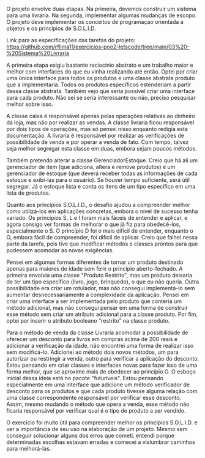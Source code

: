O projeto envolve duas etapas. Na primeira, devemos construir um sistema para uma livraria. Na segunda, implementar algumas mudanças de escopo. O projeto deve implementar os conceitos de programaçao orientada a objetos e os princípios de S.O.L.I.D. 

Link para as especificações das tarefas do projeto: https://github.com/rflima11/exercicios-poo2-letscode/tree/main/03%20-%20Sistema%20Livraria

A primeira etapa exigiu bastante raciocínio abstrato e um trabalho maior e melhor com interfaces do que eu vinha realizando até então. Optei por criar uma única interface para todos os produtos e uma classe abstrata produto que a implementaria. Todos os produtos específicos estenderiam a partir dessa classe abstrata. Também vejo que seria possível criar uma interface para cada produto. Não sei se seria interessante ou não, preciso pesquisar melhor sobre isso.

A classe caixa é responsável apenas pelas operações relativas ao dinheiro da loja, mas não por realizar as vendas. A classe livraria ficou responsável por dois tipos de operações, mas só pensei nisso enquanto redigia esta documentação. A livraria é responsável por realizar as verificações de possibilidade de venda e por operar a venda de fato. Com tempo, talvez seja melhor segregar esta classe em duas, embora sejam poucos métodos.

Também pretendo alterar a classe GerenciadorEstoque. Creio que há ali um gerenciador de item (que adiciona, altera e remove produtos) e um gerenciador de estoque (que deverá receber todas as informações de cada estoque e exibi-las para o usuário). Se houver tempo suficiente, será útil segregar. Já o estoque lista e conta os itens de um tipo específico em uma lista de produtos.

Quanto aos princípios S.O.L.I.D., o desafio ajudou a compreender melhor como utilizá-los em aplicações concretas, embora o nível de sucesso tenha variado. Os princípios S, L e I foram mais fáceis de entender e aplicar, e agora consigo ver formas de melhorar o que já fiz para obedecê-los, especialmente o S. O princípio D foi o mais difícil de entender, enquanto o O, embora fácil de compreender, foi difícil de aplicar. Creio que falhei nessa parte da tarefa, pois tive que modificar métodos e classes prontos para que pudessem acomodar as novas exigências.

Pensei em algumas formas diferentes de tornar um produto destinado apenas para maiores de idade sem ferir o princípio aberto-fechado. A primeira envolvia uma classe "Produto Restrito", mas um produto deixaria de ter um tipo específico (livro, jogo, brinquedo), o que eu não queria. Outra possibilidade era criar um rotulador, mas não consegui implementá-lo sem aumentar desnecessariamente a complexidade da aplicação. Pensei em criar uma interface a ser implementada pelo produto que conteria um método adicional, mas não consegui pensar em uma forma de construir esse método sem criar um atributo adicional para a classe produto. Por fim, optei por inserir o atributo booleano "restrito" na classe produto.

Para o método de venda da classe Livraria acomodar a possibilidade de oferecer um desconto para livros em compras acima de 200 reais e adicionar a verificação da idade, não encontrei uma forma de realizar isso sem modificá-lo. Adicionei ao método dois novos métodos, um para autorizar ou restringir a venda, outro para verificar a aplicação do desconto. Estou pensando em criar classes e interfaces novas para fazer isso de uma forma melhor, que se aproxime mais de obedecer ao princípio O. O esboço inicial dessa ideia está no pacote "futuríveis". Estou pensando especialmente em uma interface que adicione um método verificador de desconto para os produtos e que cada produto tivesse alguma relação com uma classe correspondente responsável por verificar esse desconto. Assim, mesmo mudando o método que opera a venda, esse método não ficaria responsável por verificar qual é o tipo de produto a ser vendido.

O exercício foi muito útil para compreender melhor os princípios S.O.L.I.D. e ver a importância de seu uso na elaboração de um projeto. Mesmo sem conseguir solucionar alguns dos erros que cometi, entendi porque determinadas escolhas estavam erradas e comecei a vislumbrar caminhos para melhorá-las.